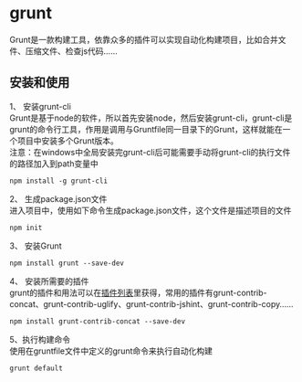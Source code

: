 # grunt

Grunt是一款构建工具，依靠众多的插件可以实现自动化构建项目，比如合并文件、压缩文件、检查js代码……

## 安装和使用
1、 安装grunt-cli  
Grunt是基于node的软件，所以首先安装node，然后安装grunt-cli，grunt-cli是grunt的命令行工具，作用是调用与Gruntfile同一目录下的Grunt，这样就能在一个项目中安装多个Grunt版本。  
注意：在windows中全局安装完grunt-cli后可能需要手动将grunt-cli的执行文件的路径加入到path变量中  
```
npm install -g grunt-cli
```
2、 生成package.json文件  
进入项目中，使用如下命令生成package.json文件，这个文件是描述项目的文件  
```
npm init
```
3、 安装Grunt  
```
npm install grunt --save-dev
```
4、 安装所需要的插件  
grunt的插件和用法可以在[插件列表](http://www.gruntjs.net/plugins)里获得，常用的插件有grunt-contrib-concat、grunt-contrib-uglify、grunt-contrib-jshint、grunt-contrib-copy……  
```
npm install grunt-contrib-concat --save-dev
```
5、执行构建命令  
使用在gruntfile文件中定义的grunt命令来执行自动化构建  
```
grunt default
```